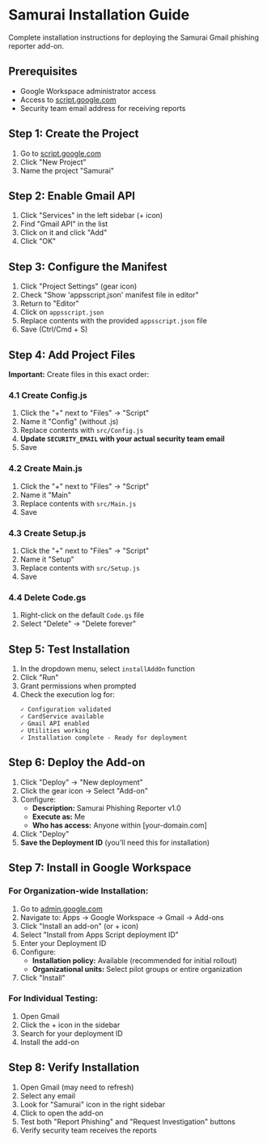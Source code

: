 # Samurai Installation Guide

Complete installation instructions for deploying the Samurai Gmail phishing reporter add-on.

## Prerequisites

- Google Workspace administrator access
- Access to [script.google.com](https://script.google.com)
- Security team email address for receiving reports

## Step 1: Create the Project

1. Go to [script.google.com](https://script.google.com)
2. Click "New Project"
3. Name the project "Samurai"

## Step 2: Enable Gmail API

1. Click "Services" in the left sidebar (+ icon)
2. Find "Gmail API" in the list
3. Click on it and click "Add"
4. Click "OK"

## Step 3: Configure the Manifest

1. Click "Project Settings" (gear icon)
2. Check "Show 'appsscript.json' manifest file in editor"
3. Return to "Editor"
4. Click on `appsscript.json`
5. Replace contents with the provided `appsscript.json` file
6. Save (Ctrl/Cmd + S)

## Step 4: Add Project Files

**Important:** Create files in this exact order:

### 4.1 Create Config.js
1. Click the "+" next to "Files" → "Script"
2. Name it "Config" (without .js)
3. Replace contents with `src/Config.js`
4. **Update `SECURITY_EMAIL` with your actual security team email**
5. Save

### 4.2 Create Main.js
1. Click the "+" next to "Files" → "Script"
2. Name it "Main"
3. Replace contents with `src/Main.js`
4. Save

### 4.3 Create Setup.js
1. Click the "+" next to "Files" → "Script"
2. Name it "Setup"
3. Replace contents with `src/Setup.js`
4. Save

### 4.4 Delete Code.gs
1. Right-click on the default `Code.gs` file
2. Select "Delete" → "Delete forever"

## Step 5: Test Installation

1. In the dropdown menu, select `installAddOn` function
2. Click "Run"
3. Grant permissions when prompted
4. Check the execution log for:
   ```
   ✓ Configuration validated
   ✓ CardService available
   ✓ Gmail API enabled
   ✓ Utilities working
   ✓ Installation complete - Ready for deployment
   ```

## Step 6: Deploy the Add-on

1. Click "Deploy" → "New deployment"
2. Click the gear icon → Select "Add-on"
3. Configure:
   - **Description:** Samurai Phishing Reporter v1.0
   - **Execute as:** Me
   - **Who has access:** Anyone within [your-domain.com]
4. Click "Deploy"
5. **Save the Deployment ID** (you'll need this for installation)

## Step 7: Install in Google Workspace

### For Organization-wide Installation:

1. Go to [admin.google.com](https://admin.google.com)
2. Navigate to: Apps → Google Workspace → Gmail → Add-ons
3. Click "Install an add-on" (or + icon)
4. Select "Install from Apps Script deployment ID"
5. Enter your Deployment ID
6. Configure:
   - **Installation policy:** Available (recommended for initial rollout)
   - **Organizational units:** Select pilot groups or entire organization
7. Click "Install"

### For Individual Testing:

1. Open Gmail
2. Click the + icon in the sidebar
3. Search for your deployment ID
4. Install the add-on

## Step 8: Verify Installation

1. Open Gmail (may need to refresh)
2. Select any email
3. Look for "Samurai" icon in the right sidebar
4. Click to open the add-on
5. Test both "Report Phishing" and "Request Investigation" buttons
6. Verify security team receives the reports
